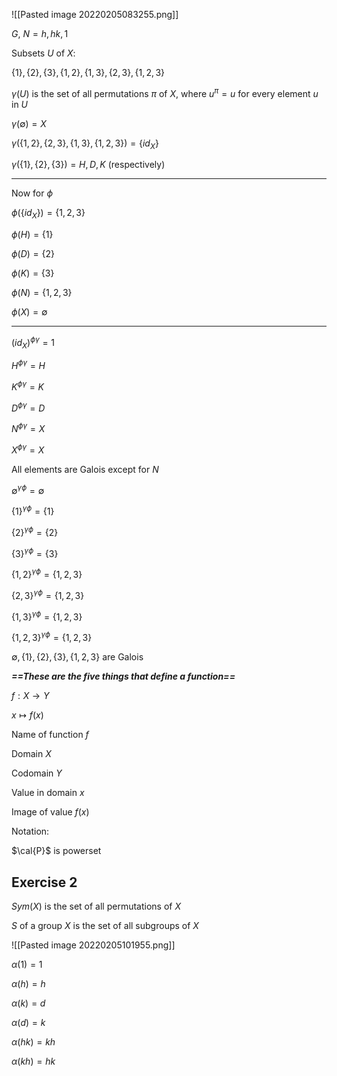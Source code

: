 ![[Pasted image 20220205083255.png]]

$G$, $N=h,hk,1$

Subsets $U$ of $X$:

$\{1\},\{2\},\{3\},\{1,2\},\{1,3\},\{2,3\},\{1,2,3\}$

$\gamma(U)$ is the set of all permutations $\pi$ of $X$, where $u^\pi=u$ for every element $u$ in $U$

$\gamma(\emptyset)=X$

$\gamma(\{1,2\},\{2,3\},\{1,3\},\{1,2,3\})=\{id_X\}$

$\gamma(\{1\},\{2\},\{3\})=H,D,K$ (respectively)

---

Now for $\phi$

$\phi(\{id_X\})=\{1,2,3\}$

$\phi(H)=\{1\}$

$\phi(D)=\{2\}$

$\phi(K)=\{3\}$

$\phi(N)=\{1,2,3\}$

$\phi(X)=\emptyset$

---

$(id_X)^{\phi\gamma}=1$

$H^{\phi\gamma}=H$

$K^{\phi\gamma}=K$

$D^{\phi\gamma}=D$

$N^{\phi\gamma}=X$

$X^{\phi\gamma}=X$

All elements are Galois except for $N$

$\emptyset^{\gamma\phi}=\emptyset$

$\{1\}^{\gamma\phi}=\{1\}$

$\{2\}^{\gamma\phi}=\{2\}$

$\{3\}^{\gamma\phi}=\{3\}$

$\{1,2\}^{\gamma\phi}=\{1,2,3\}$

$\{2,3\}^{\gamma\phi}=\{1,2,3\}$

$\{1,3\}^{\gamma\phi}=\{1,2,3\}$

$\{1,2,3\}^{\gamma\phi}=\{1,2,3\}$

$\emptyset,\{1\},\{2\},\{3\},\{1,2,3\}$ are Galois

***==These are the five things that define a function==***

$f:X\rightarrow Y$

$x\mapsto f(x)$

Name of function $f$

Domain $X$

Codomain $Y$

Value in domain $x$

Image of value $f(x)$

Notation:

$\cal{P}$ is powerset

## Exercise 2

$Sym(X)$ is the set of all permutations of $X$

$S$ of a group $X$ is the set of all subgroups of $X$

![[Pasted image 20220205101955.png]]

$\alpha(1)=1$

$\alpha(h)=h$

$\alpha(k)=d$

$\alpha(d)=k$

$\alpha(hk)=kh$

$\alpha(kh)=hk$


